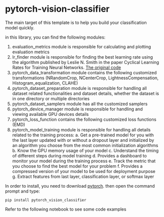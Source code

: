 

# pytorch-vision-classifier	

The main target of this template is to help you build your classification model quickly.

in this library, you can find the following modules:

1. evaluation_metrics module is responsible for calculating and plotting evaluation metrics
2. lr_finder module is responsible for finding the best learning rate using the algorithm published by Leslie N. Smith in the paper Cyclical Learning Rates for Training Neural Networks. [The original code](https://github.com/davidtvs/pytorch-lr-finder)
3. pytorch_data_transformation module contains the following customized transformations (NRandomCrop, NCenterCrop, LightnessCompensation, Histogram_equalization, CLAHE)
4. pytorch_dataset_preparation module is responsible for handling all dataset related functionalities and dataset details, whether the dataset is in one directory or multiple directories
5. pytorch_dataset_samplers module has all the customized samplers
6. pytorch_device_manager module is responsible for handling and viewing available GPU devices details
7. pytorch_loss_function contains the following customized loss functions (EMD)
8. pytorch_model_training module is responsible for handling all details related to the training process: 
	a. Get a pre-trained model for you with the last layer updated with or without a dropout layer and initialized by an algorithm you choose from the most common initialization algorithms
	b. Know the GPU memory usage of your model
	c. Understand the timing of different steps during model training
	d. Provides a dashboard to monitor your model during the training process
	e. Track the metric that you choose to find the best model for your problem
	f. Provides a compressed version of your model to be used for deployment purpose
	g. Extract features from last layer, classification layer, or softmax layer


In order to install, you need to download [pytorch](https://pytorch.org/get-started/locally/).
then open the command prompt and type:
```
pip install pytorch_vision_classifier
```

Refer to the following notebook to see some code examples